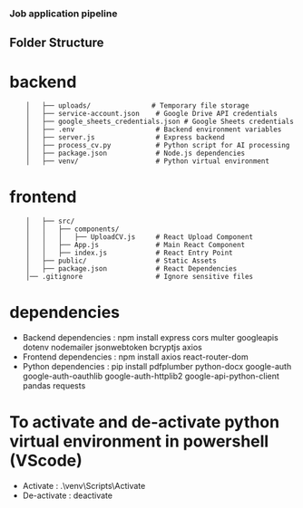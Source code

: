 ### Job application pipeline

## Folder Structure

# backend

        │   ├── uploads/               # Temporary file storage
        │   ├── service-account.json    # Google Drive API credentials
        │   ├── google_sheets_credentials.json # Google Sheets credentials
        │   ├── .env                    # Backend environment variables
        │   ├── server.js               # Express backend
        │   ├── process_cv.py           # Python script for AI processing
        │   ├── package.json            # Node.js dependencies
        │   ├── venv/                   # Python virtual environment


# frontend

        │   ├── src/
        │   │   ├── components/
        │   │   │   ├── UploadCV.js     # React Upload Component
        │   │   ├── App.js              # Main React Component
        │   │   ├── index.js            # React Entry Point
        │   ├── public/                 # Static Assets
        │   ├── package.json            # React Dependencies
        │── .gitignore                  # Ignore sensitive files

# dependencies 

- Backend dependencies : npm install express cors multer googleapis dotenv nodemailer jsonwebtoken bcryptjs axios
- Frontend dependencies : npm install axios react-router-dom
- Python dependencies : pip install pdfplumber python-docx google-auth google-auth-oauthlib google-auth-httplib2 google-api-python-client pandas requests

# To activate and de-activate python virtual environment in powershell (VScode)

- Activate :
    .\venv\Scripts\Activate
- De-activate :
    deactivate
